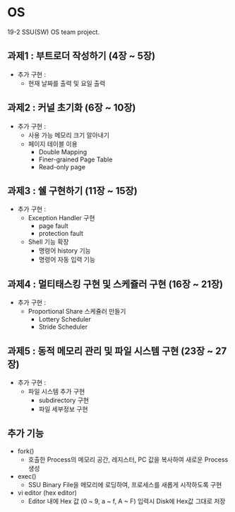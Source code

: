 # OS
19-2 SSU(SW) OS team project.

## 과제1 : 부트로더 작성하기 (4장 ~ 5장)
- 추가 구현 :
  - 현재 날짜를 출력 및 요일 출력

## 과제2 : 커널 초기화 (6장 ~ 10장)
- 추가 구현 : 
  - 사용 가능 메모리 크기 알아내기
  - 페이지 테이블 이용
    - Double Mapping
    - Finer-grained Page Table
    - Read-only page

## 과제3 : 쉘 구현하기 (11장 ~ 15장)   
- 추가 구현 :
  - Exception Handler 구현
    - page fault
    - protection fault
  - Shell 기능 확장
    - 명령어 history 기능
    - 명령어 자동 입력 기능

## 과제4 : 멀티태스킹 구현 및 스케쥴러 구현 (16장 ~ 21장)   
- 추가 구현 :
  - Proportional Share 스케쥴러 만들기
    - Lottery Scheduler
    - Stride Scheduler

## 과제5 : 동적 메모리 관리 및 파일 시스템 구현 (23장 ~ 27장)   
- 추가 구현 :
  - 파일 시스템 추가 구현
    - subdirectory 구현
    - 파일 세부정보 구현

## 추가 기능
- fork()
  -  호출한 Process의 메모리 공간, 레지스터, PC 값을 복사하여 새로운 Process 생성
- exec()
  - SSU Binary File을 메모리에 로딩하여, 프로세스를 새롭게 시작하도록 구현
- vi editor (hex editor)
  - Editor 내에 Hex 값 (0 ~ 9, a ~ f, A ~ F) 입력시 Disk에 Hex값 그대로 저장
